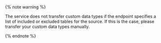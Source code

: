 {% note warning %}

The service does not transfer custom data types if the endpoint specifies a list of included or excluded tables for the source. If this is the case, please transfer your custom data types manually.

{% endnote %}